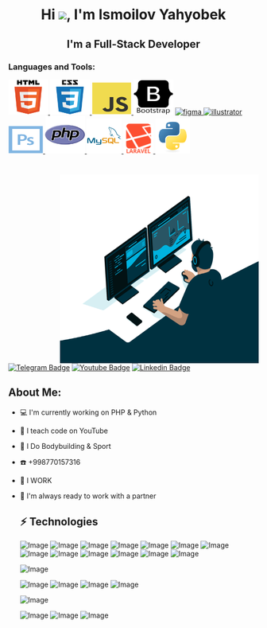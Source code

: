 <h1 align="center">Hi <img src="https://raw.githubusercontent.com/aemmadi/aemmadi/master/wave.gif" width="30px">, I'm Ismoilov Yahyobek</h1>
<h2 align="center">I'm a Full-Stack Developer</h2>

<h3 align="left">Languages and Tools:</h3>
<p align="left"> <a href="https://www.w3.org/html/" target="_blank" rel="noreferrer"> <img src="https://raw.githubusercontent.com/devicons/devicon/master/icons/html5/html5-original-wordmark.svg" alt="html5" width="80" height="70"/> <a href="https://www.w3schools.com/css/" target="_blank" rel="noreferrer"> <img src="https://raw.githubusercontent.com/devicons/devicon/master/icons/css3/css3-original-wordmark.svg" alt="css3" width="80" height="70"/> </a>  <a href="https://developer.mozilla.org/en-US/docs/Web/JavaScript" target="_blank" rel="noreferrer"> <img src="https://raw.githubusercontent.com/devicons/devicon/master/icons/javascript/javascript-original.svg" alt="javascript" width="80" height="65"/> </a> <img src="https://raw.githubusercontent.com/devicons/devicon/master/icons/bootstrap/bootstrap-plain-wordmark.svg" alt="bootstrap" width="80" height="70"/> </a> <a href="https://www.figma.com/" target="_blank" rel="noreferrer"> <img src="https://www.vectorlogo.zone/logos/figma/figma-icon.svg" alt="figma" width="70" height="55"/> </a> <a href="https://www.adobe.com/in/products/illustrator.html" target="_blank" rel="noreferrer"> <img src="https://www.vectorlogo.zone/logos/adobe_illustrator/adobe_illustrator-icon.svg" alt="illustrator" width="55" height="55"/> </a> <a href="https://www.photoshop.com/en" target="_blank" rel="noreferrer"> <img src="https://raw.githubusercontent.com/devicons/devicon/master/icons/photoshop/photoshop-line.svg" alt="photoshop" width="70" height="55"/> </a> <a href="https://www.php.net" target="_blank" rel="noreferrer"> <img src="https://raw.githubusercontent.com/devicons/devicon/master/icons/php/php-original.svg" alt="php" width="80" height="75"/> </a> <a href="https://www.mysql.com/" target="_blank" rel="noreferrer"> <img src="https://raw.githubusercontent.com/devicons/devicon/master/icons/mysql/mysql-original-wordmark.svg" alt="mysql" width="70" height="70"/> </a> <a href="https://laravel.com/" target="_blank" rel="noreferrer"> <img src="https://raw.githubusercontent.com/devicons/devicon/master/icons/laravel/laravel-plain-wordmark.svg" alt="laravel" width="60" height="60"/> </a> <a href="https://www.python.org" target="_blank" rel="noreferrer"> <img src="https://raw.githubusercontent.com/devicons/devicon/master/icons/python/python-original.svg" alt="python" width="70" height="70"/> </a> </p>

#  <img align="right" alt="GIF" src="https://github.com/Yahyobek-Coder/Yahyobek-Coder/blob/main/code.gif?raw=true" width="400" height="380" />
  
  [![Telegram Badge](https://img.shields.io/badge/@Dasturchi1111-2CA5E0?style=flat-square&logo=telegram&logoColor=white&link=https://t.me/Dasturchi1111)](https://t.me/Dasturchi1111)
  [![Youtube Badge](https://img.shields.io/badge/@YAHYOBEK_CODER-FF0004?style=flat-square&logo=youtube&logoColor=white&link=https://www.youtube.com/@YAHYOBEK_CODER)](https://www.youtube.com/@YAHYOBEK_CODER)
  [![Linkedin Badge](https://img.shields.io/badge/-yahyobek_ismoilov-blue?style=flat-square&logo=Linkedin&logoColor=white&link=https://www.linkedin.com/in/yahyobek-ismoilov-35a363276//)](https://www.linkedin.com/in/yahyobek-ismoilov-35a363276/) 
  
 <h2 align="left"> About Me:</h2>

- :computer: I'm currently working on PHP & Python
- :triangular_flag_on_post: I teach code on YouTube
- :muscle: I Do Bodybuilding & Sport
- ☎️ +998770157316
- 💯 I WORK
- 🤝 I'm always ready to work with a partner

  <h2 align="left"> ⚡️ Technologies</h2>

  ![Image](https://img.shields.io/badge/-HTML5-E34F26?style=for-the-badge&logo=html5&logoColor=white) 
  ![Image](https://img.shields.io/badge/-CSS3-1572B6?style=for-the-badge&logo=css3)
  ![Image](https://img.shields.io/badge/JavaScript-323330?style=for-the-badge&logo=javascript&logoColor=F7DF1E)
  ![Image](https://img.shields.io/badge/-Bootstrap-563D7C?style=for-the-badge&logo=bootstrap)
  ![Image](https://img.shields.io/badge/Sass-CC6699?style=for-the-badge&logo=sass&logoColor=white)
  ![Image](https://img.shields.io/badge/jQuery-0769AD?style=for-the-badge&logo=jquery&logoColor=white)
  ![Image](https://img.shields.io/badge/Git-F05032?style=for-the-badge&logo=git&logoColor=white)
  ![Image](https://img.shields.io/badge/php-777BB4?style=for-the-badge&logo=php&logoColor=white)
  ![Image](https://img.shields.io/badge/MySQL-005C84?style=for-the-badge&logo=mysql&logoColor=white)
  ![Image](https://img.shields.io/badge/Xampp-F37623?style=for-the-badge&logo=xampp&logoColor=white)
  ![Image](https://img.shields.io/badge/Figma-F24E1E?style=for-the-badge&logo=figma&logoColor=white)
  ![Image](https://img.shields.io/badge/Adobe%20Photoshop-31A8FF?style=for-the-badge&logo=Adobe%20Photoshop&logoColor=black)
  ![Image](https://img.shields.io/badge/Adobe%20Illustrator-FF9A00?style=for-the-badge&logo=adobe%20illustrator&logoColor=fff)

  ![Image](https://img.shields.io/badge/Netlify-00C7B7?style=for-the-badge&logo=netlify&logoColor=white)

  ![Image](https://img.shields.io/badge/VSCode-0078D4?style=for-the-badge&logo=visual%20studio%20code&logoColor=white)
  ![Image](https://img.shields.io/badge/sublime_text-%23575757.svg?&style=for-the-badge&logo=sublime-text&logoColor=important)
  ![Image](https://img.shields.io/badge/Atom-66595C?style=for-the-badge&logo=Atom&logoColor=A1D993)
  ![Image](https://img.shields.io/badge/PyCharm-000000.svg?&style=for-the-badge&logo=PyCharm&logoColor=FCF84C)

  ![Image](https://img.shields.io/badge/Counter_Strike-000000?style=for-the-badge&logo=counter-strike&logoColor=white)

  ![Image](https://img.shields.io/badge/Telegram-2CA5E0?style=for-the-badge&logo=telegram&logoColor=white)
  ![Image](	https://img.shields.io/badge/YouTube-FF0000?style=for-the-badge&logo=youtube&logoColor=white)
  ![Image](https://img.shields.io/badge/GitHub_Actions-2088FF?style=for-the-badge&logo=github-actions&logoColor=white)


